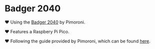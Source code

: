 # Badger 2040
&hearts; Using the [Badger 2040](https://shop.pimoroni.com/products/badger-2040?variant=39752959852627) by Pimoroni.

&hearts; Features a Raspbery Pi Pico.

&hearts; Following the guide provided by Pimoroni, which can be found [here](https://learn.pimoroni.com/article/getting-started-with-badger-2040).
